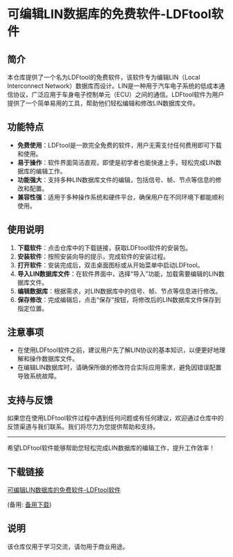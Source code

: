 # 可编辑LIN数据库的免费软件-LDFtool软件

## 简介
本仓库提供了一个名为LDFtool的免费软件，该软件专为编辑LIN（Local Interconnect Network）数据库而设计。LIN是一种用于汽车电子系统的低成本通信协议，广泛应用于车身电子控制单元（ECU）之间的通信。LDFtool软件为用户提供了一个简单易用的工具，帮助他们轻松编辑和修改LIN数据库文件。

## 功能特点
- **免费使用**：LDFtool是一款完全免费的软件，用户无需支付任何费用即可下载和使用。
- **易于操作**：软件界面简洁直观，即使是初学者也能快速上手，轻松完成LIN数据库的编辑工作。
- **功能强大**：支持多种LIN数据库文件的编辑，包括信号、帧、节点等信息的修改和配置。
- **兼容性强**：适用于多种操作系统和硬件平台，确保用户在不同环境下都能顺利使用。

## 使用说明
1. **下载软件**：点击仓库中的下载链接，获取LDFtool软件的安装包。
2. **安装软件**：按照安装向导的提示，完成软件的安装过程。
3. **打开软件**：安装完成后，双击桌面图标或从开始菜单中启动LDFtool。
4. **导入LIN数据库文件**：在软件界面中，选择“导入”功能，加载需要编辑的LIN数据库文件。
5. **编辑数据库**：根据需求，对LIN数据库中的信号、帧、节点等信息进行修改。
6. **保存修改**：完成编辑后，点击“保存”按钮，将修改后的LIN数据库文件保存到指定位置。

## 注意事项
- 在使用LDFtool软件之前，建议用户先了解LIN协议的基本知识，以便更好地理解和操作数据库文件。
- 在编辑LIN数据库时，请确保所做的修改符合实际应用需求，避免因错误配置导致系统故障。

## 支持与反馈
如果您在使用LDFtool软件过程中遇到任何问题或有任何建议，欢迎通过仓库中的反馈渠道与我们联系。我们将尽力为您提供帮助和支持。

---

希望LDFtool软件能够帮助您轻松完成LIN数据库的编辑工作，提升工作效率！

## 下载链接
[可编辑LIN数据库的免费软件-LDFtool软件](https://pan.quark.cn/s/4a1e2d3d88e2) 

(备用: [备用下载](https://pan.baidu.com/s/1ilkaleySC1ocliEmQS86gQ?pwd=1234))

## 说明

该仓库仅用于学习交流，请勿用于商业用途。
